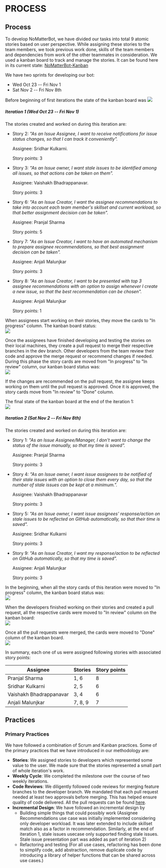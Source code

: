 # PROCESS

## Process
To develop NoMatterBot, we have divided our tasks into total 9 atomic stories based on user perspective. While assigning these stories to the team members, we took previous work done, skills of the team members and dependencies from work of the other teammates in consideration. We used a kanban board to track and manage the stories. It can be found here in its current state: [NoMatterBot-Kanban](https://github.ncsu.edu/csc510-fall2019/CSC510-12/projects/1)

We have two sprints for developing our bot:
+ Wed Oct 23 -- Fri Nov 1
+ Sat Nov 2 -- Fri Nov 8th

Before beginning of first iterations the state of the kanban board was 
![ ](https://github.ncsu.edu/csc510-fall2019/CSC510-12/blob/dev/scrumban/Iteration1/start.png)

##### Iteration 1 (Wed Oct 23 -- Fri Nov 1)
The stories created and worked on during this iteration are:
+ Story 2: *"As an Issue Assignee, I want to receive notifications for issue status changes, so that I can track it conveniently".* 

   Assignee: Sridhar Kulkarni. 

   Story points: 3

+ Story 3: *"As an Issue owner, I want stale issues to be identified among all issues, so that actions can be taken on them".* 

   Assignee: Vaishakh Bhadrappanavar. 

   Story points: 3
+ Story 6: *"As an Issue Creator, I want the assignee recommendations to take into account each team member's skillset and current workload, so that better assignment decision can be taken".* 

   Assignee: Pranjal Sharma

   Story points: 5
+ Story 7: *"As an Issue Creator, I want to have an automated mechanism to prepare assignee recommendations, so that best assignment decision can be taken".*

   Assignee: Anjali Malunjkar

   Story points: 3
+ Story 8: *"As an Issue Creator, I want to be presented with top 3 assignee recommendations with an option to assign whenever I create a new issue, so that the best recommendation can be chosen".*

   Assignee: Anjali Malunjkar

   Story points: 1

When assignees start working on their stories, they move the cards to "In progress" column. The kanban board status:\
![ ](https://github.ncsu.edu/csc510-fall2019/CSC510-12/blob/dev/scrumban/Iteration1/Process-26_10.png)

Once the assignees have finished developing and testing the stories on their local machines, they create a pull request to merge their respective branches in the dev branch. Other developers from the team review their code and approve the merge request or recommend changes if needed. During this phase the story cards are moved from "In progress" to "In review" column, our kanban board status was:\
![ ](https://github.ncsu.edu/csc510-fall2019/CSC510-12/blob/dev/scrumban/Iteration1/Process_Sprint_1_In_Review.png)

If the changes are recommended on the pull request, the assignee keeps working on them until the pull request is approved. Once it is approved, the story cards move from "In review" to "Done" column. 

The final state of the kanban board at the end of the iteration 1:\
![ ](https://github.ncsu.edu/csc510-fall2019/CSC510-12/blob/dev/scrumban/Iteration1/Process_Sprint_1_Done.png)

##### Iteration 2 (Sat Nov 2 -- Fri Nov 8th)
The stories created and worked on during this iteration are:
+ Story 1: *"As an Issue Assignee/Manager, I don't want to  change the status of the issue manually, so that my time is saved".* 

   Assignee: Pranjal Sharma

   Story points: 3

+ Story 4: *"As an Issue owner, I want issue assignees to be notified of their stale issues with an option to close them every day, so that the number of stale issues can be kept at a minimum.".*

   Assignee:  Vaishakh Bhadrappanavar

   Story points: 3

+ Story 5: *"As an Issue owner, I want issue assignees' response/action on stale issues to be reflected on GitHub automatically, so that their time is saved".*

   Assignee: Sridhar Kulkarni

   Story points: 3

+ Story 9: *"As an Issue Creator, I want my response/action to be reflected on GitHub automatically, so that my time is saved".*

   Assignee: Anjali Malunjkar

   Story points: 3

In the beginning, when all the story cards of this iteration were moved to "In progress" column, the kanban board status was:\
![ ](https://github.ncsu.edu/csc510-fall2019/CSC510-12/blob/dev/scrumban/Iteration2/Process_Sprint_2_In_Progress.png)

When the developers finished working on their stories and created a pull request, all the respective cards were moved to "In review" column on the kanban board:\
![ ](https://github.ncsu.edu/csc510-fall2019/CSC510-12/blob/dev/scrumban/Iteration2/Process_Sprint_2_In_Review.png)

Once all the pull requests were merged, the cards were moved to "Done" column of the kanban board. \
![ ](https://github.ncsu.edu/csc510-fall2019/CSC510-12/blob/dev/scrumban/Iteration2/Process_Srint_2_Done.png)

In summary, each one of us were assigned following stories with associated story points:

| Assignee | Stories | Story points |
| --- | --- | --- |
| Pranjal Sharma | 1, 6 | 8 |
| Sridhar Kulkarni | 2, 5 | 6 |
| Vaishakh Bhadrappanavar | 3, 4 | 6 |
| Anjali Malunjkar | 7, 8, 9 | 7 |


## Practices
### Primary Practices

We have followed a combination of Scrum and Kanban practices. Some of the primary practices that we have introduced in our methodology are:

* **Stories**: We assigned stories to developers which represented some value to the user. We made sure that the stories represented a small part of whole iteration's work.
* **Weekly Cycle**: We completed the milestone over the course of two weekly iterations.
* **Code Reviews**: We diligently followed code reviews for merging feature branches to the developer branch. We mandated that each pull request needed at least two approvals before merging. This has helped ensure quality of code delivered. All the pull requests can be found [here](https://github.ncsu.edu/csc510-fall2019/CSC510-12/pulls?q=is%3Apr+is%3Aclosed). 
* **Incremental Design**: We have followed an incremental design by 
    * Building simple things that could possibly work (Assignee Recommendations use case was initially implemented considering only developer workload. It was later extended to include skillset match also as a factor in recommendation. Similarly, at the end of iteration 1, stale issues usecase only supported finding stale issues. Stale issue presentation part was added as part of iteration 2)
    * Refactoring and testing (For all use cases, refactoring has been done to simplify code, add abstraction, remove duplicate code by introducing a library of helper functions that can be shared across use cases.)

